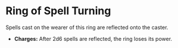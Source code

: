 # Ring of Spell Turning

Spells cast on the wearer of this ring are reflected onto the caster.

- **Charges:** After 2d6 spells are reflected, the ring loses its power.
